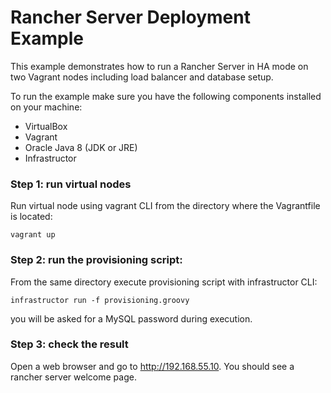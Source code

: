 # Rancher Server Deployment Example

This example demonstrates how to run a Rancher Server in HA mode on two Vagrant nodes including load balancer and database setup.

To run the example make sure you have the following components installed on your machine:
* VirtualBox
* Vagrant
* Oracle Java 8 (JDK or JRE)
* Infrastructor

### Step 1: run virtual nodes
Run virtual node using vagrant CLI from the directory where the Vagrantfile is located:
```
vagrant up
```

### Step 2: run the provisioning script:
From the same directory execute provisioning script with infrastructor CLI:
```
infrastructor run -f provisioning.groovy
```
you will be asked for a MySQL password during execution.

### Step 3: check the result
Open a web browser and  go to http://192.168.55.10. You should see a rancher server welcome page.

